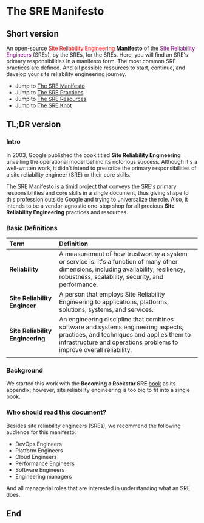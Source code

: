 # The SRE Manifesto

## Short version

An open-source <font color="red">Site Reliability Engineering</font> **Manifesto** of the <font color="purple">Site Reliability Engineers</font> (SREs), by the SREs, for the SREs. Here, you will find an SRE's primary responsibilities in a manifesto form. The most common SRE practices are defined. And all possible resources to start, continue, and develop your site reliability engineering journey.

* Jump to [The SRE Manifesto](./sre/manifesto.md)
* Jump to [The SRE Practices](./sre/practices.md)
* Jump to [The SRE Resources](./sre/resources.md)
* Jump to [The SRE Knot](./sre/knot.md)

## TL;DR version

### Intro

In 2003, Google published the book titled **Site Reliability Engineering** unveiling the operational model behind its notorious success. Although it's a well-written work, it didn't intend to prescribe the primary responsibilities of a site reliability engineer (SRE) or their core skills.

The SRE Manifesto is a timid project that conveys the SRE's primary responsibilities and core skills in a single document, thus giving shape to this profession outside Google and trying to universalize the role. Also, it intends to be a vendor-agnostic one-stop shop for all precious **Site Reliability Engineering** practices and resources.

### Basic Definitions

| **Term** | **Definition** |
|:---------|:---------------|
| **Reliability** | A measurement of how trustworthy a system or service is. It's a function of many other dimensions, including availability, resiliency, robustness, scalability, security, and performance. |
| **Site Reliability Engineer** | A person that employs Site Reliability Engineering to applications, platforms, solutions, systems, and services. |
| **Site Reliability Engineering** | An engineering discipline that combines software and systems engineering aspects, practices, and techniques and applies them to infrastructure and operations problems to improve overall reliability. |
| | |

### Background

We started this work with the **Becoming a Rockstar SRE** [book](https://packt.link/H0G2R) as its appendix; however, site reliability engineering is too big to fit into a single book.

### Who should read this document?

Besides site reliability engineers (SREs), we recommend the following audience for this manifesto:

* DevOps Engineers
* Platform Engineers
* Cloud Engineers
* Performance Engineers
* Software Engineers
* Engineering managers

And all managerial roles that are interested in understanding what an SRE does.

## End

